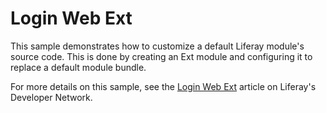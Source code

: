 # Login Web Ext

This sample demonstrates how to customize a default Liferay module's source
code. This is done by creating an Ext module and configuring it to replace a
default module bundle.

For more details on this sample, see the
[Login Web Ext](https://portal.liferay.dev/docs/7-2/reference/-/knowledge_base/r/login-web-ext)
article on Liferay's Developer Network.